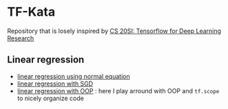 # TF-Kata
Repository that is losely inspired by [CS 20SI: Tensorflow for Deep Learning Research](http://web.stanford.edu/class/cs20si/)

## Linear regression
* [linear regression using normal equation](./linear-regression-normal-equation)
* [linear regression with SGD](./linear-regression.py)
* [linear regression with OOP](./linear-regression-fancy.py) : here I play arround with OOP and `tf.scope` to nicely organize code
